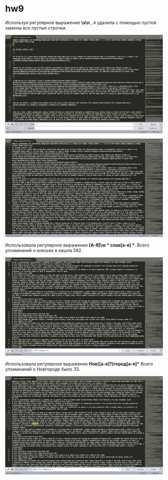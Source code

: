 # hw9

Используя регулярное выражение __\s\n__ , я удалила с помощью пустой замены все пустые строчки. 

![](https://github.com/anitabakaeva/hw9/blob/master/%D0%A1%D0%BD%D0%B8%D0%BC%D0%BE%D0%BA%20%D1%8D%D0%BA%D1%80%D0%B0%D0%BD%D0%B0%202018-06-02%20%D0%B2%201.06.27.png)

![](https://github.com/anitabakaeva/hw9/blob/master/%D0%A1%D0%BD%D0%B8%D0%BC%D0%BE%D0%BA%20%D1%8D%D0%BA%D1%80%D0%B0%D0%BD%D0%B0%202018-06-02%20%D0%B2%201.06.35.png?raw=true)

Использовала регулярное выражение __[А-Я]\w * слав[а-я] *__. Всего упоминаний о князьях я нашла 592.

![](https://github.com/anitabakaeva/hw9/blob/master/%D0%A1%D0%BD%D0%B8%D0%BC%D0%BE%D0%BA%20%D1%8D%D0%BA%D1%80%D0%B0%D0%BD%D0%B0%202018-06-02%20%D0%B2%201.54.42.png?raw=true)

Использовала регулярное выражение __Нов([а-я]?)город[а-я]*__ Всего упоминаний о Новгороде было 33.

![](https://github.com/anitabakaeva/hw9/blob/master/%D0%A1%D0%BD%D0%B8%D0%BC%D0%BE%D0%BA%20%D1%8D%D0%BA%D1%80%D0%B0%D0%BD%D0%B0%202018-06-02%20%D0%B2%201.57.36.png?raw=true)
